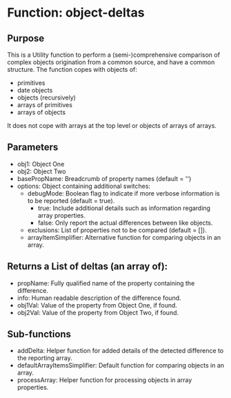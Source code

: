 # Function: object-deltas

## Purpose

This is a Utility function to perform a (semi-)comprehensive comparison of complex objects origination from a common source, and have a common structure.
The function copes with objects of:

- primitives
- date objects
- objects (recursively)
- arrays of primitives
- arrays of objects

It does not cope with arrays at the top level or objects of arrays of arrays.

## Parameters

- obj1: Object One
- obj2: Object Two
- basePropName: Breadcrumb of property names (default = '')
- options: Object containing additional switches:
  - debugMode: Boolean flag to indicate if more verbose information is to be reported (default = true).
    - true: Include additional details such as information regarding array properties.
    - false: Only report the actual differences between like objects.
  - exclusions: List of properties not to be compared (default = []).
  - arrayItemSimplifier: Alternative function for comparing objects in an array.

## Returns a List of deltas (an array of):

- propName: Fully qualified name of the property containing the difference.
- info: Human readable description of the difference found.
- obj1Val: Value of the property from Object One, if found.
- obj2Val: Value of the property from Object Two, if found.

## Sub-functions

- addDelta: Helper function for added details of the detected difference to the reporting array.
- defaultArrayItemsSimplifier: Default function for comparing objects in an array.
- processArray: Helper function for processing objects in array properties.
